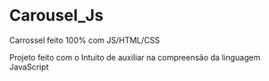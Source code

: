 # Carousel_Js
Carrossel feito 100% com JS/HTML/CSS


Projeto feito com o Intuito de auxiliar na compreensão da linguagem JavaScript
